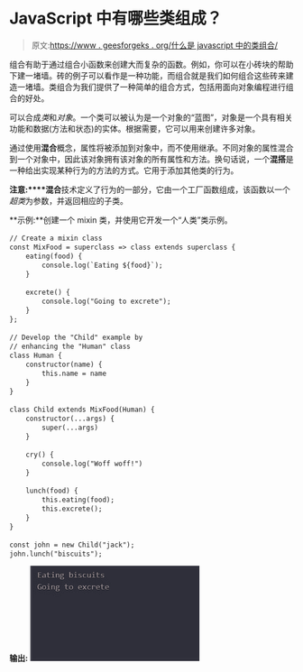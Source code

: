 # JavaScript 中有哪些类组成？

> 原文:[https://www . geesforgeks . org/什么是 javascript 中的类组合/](https://www.geeksforgeeks.org/what-are-the-class-compositions-in-javascript/)

组合有助于通过组合小函数来创建大而复杂的函数。例如，你可以在小砖块的帮助下建一堵墙。砖的例子可以看作是一种功能，而组合就是我们如何组合这些砖来建造一堵墙。类组合为我们提供了一种简单的组合方式，包括用面向对象编程进行组合的好处。

可以合成*类*和*对象*。一个类可以被认为是一个对象的“蓝图”，对象是一个具有相关功能和数据(方法和状态)的实体。根据需要，它可以用来创建许多对象。

通过使用**混合**概念，属性将被添加到对象中，而不使用继承。不同对象的属性混合到一个对象中，因此该对象拥有该对象的所有属性和方法。换句话说，一个**混搭**是一种给出实现某种行为的方法的方式。它用于添加其他类的行为。

**注意:****混合**技术定义了行为的一部分，它由一个工厂函数组成，该函数以一个*超类*为参数，并返回相应的子类。

**示例:**创建一个 mixin 类，并使用它开发一个“人类”类示例。

```
// Create a mixin class
const MixFood = superclass => class extends superclass {
    eating(food) {
        console.log(`Eating ${food}`);
    }

    excrete() {
        console.log("Going to excrete");
    }
};

// Develop the "Child" example by 
// enhancing the "Human" class 
class Human {
    constructor(name) {
        this.name = name
    }
}

class Child extends MixFood(Human) {
    constructor(...args) {
        super(...args)
    }

    cry() {
        console.log("Woff woff!")
    }

    lunch(food) {
        this.eating(food);
        this.excrete();
    }
}

const john = new Child("jack");
john.lunch("biscuits");
```

**输出:**
![](img/14f81eca3dbba416960fe8c657aa47ee.png)